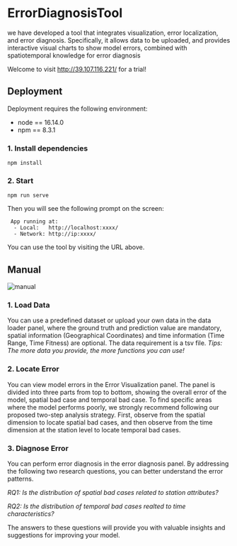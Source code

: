 # ErrorDiagnosisTool

we have developed a tool that integrates visualization, error localization, and error diagnosis. Specifically, it allows data to be uploaded, and provides interactive visual charts to show model errors, combined with spatiotemporal knowledge for error diagnosis

Welcome to visit http://39.107.116.221/  for a trial!



## Deployment

Deployment requires the following environment:

- node == 16.14.0
- npm == 8.3.1



### 1. Install dependencies

```
npm install
```

### 2. Start
```
npm run serve
```

Then you will see the following prompt on the screen:

```
 App running at:
  - Local:   http://localhost:xxxx/ 
  - Network: http://ip:xxxx/
```

You can use the tool by visiting the URL above.



## Manual

![manual](/Users/hyymmmint/Documents/XMU/project/visualization-tool-UCTB/manual.png)

### 1. Load Data

You can use a predefined dataset or upload your own data in the data loader panel,  where the ground truth and prediction value are mandatory, spatial information (Geographical Coordinates) and time information (Time Range, Time Fitness) are optional. The data requirement is a tsv file.
*Tips: The more data you provide, the more functions you can use!*



### 2. Locate Error

You can view model errors in the Error Visualization panel. The panel is divided into three parts from top to bottom, showing the overall error of the model, spatial bad case and temporal bad case. To find specific areas where the model performs poorly, we strongly recommend following our proposed two-step analysis strategy. First, observe from the spatial dimension to locate spatial bad cases, and then observe from the time dimension at the station level to locate temporal bad cases.



### 3. Diagnose Error

You can perform error diagnosis in the error diagnosis panel. By addressing the following two research questions, you can better understand the error patterns.

*RQ1: Is the distribution of spatial bad cases related to station attributes?*

*RQ2: Is the distribution of temporal bad cases realted to time characteristics?*

The answers to these questions will provide you with valuable insights and suggestions for improving your model.







